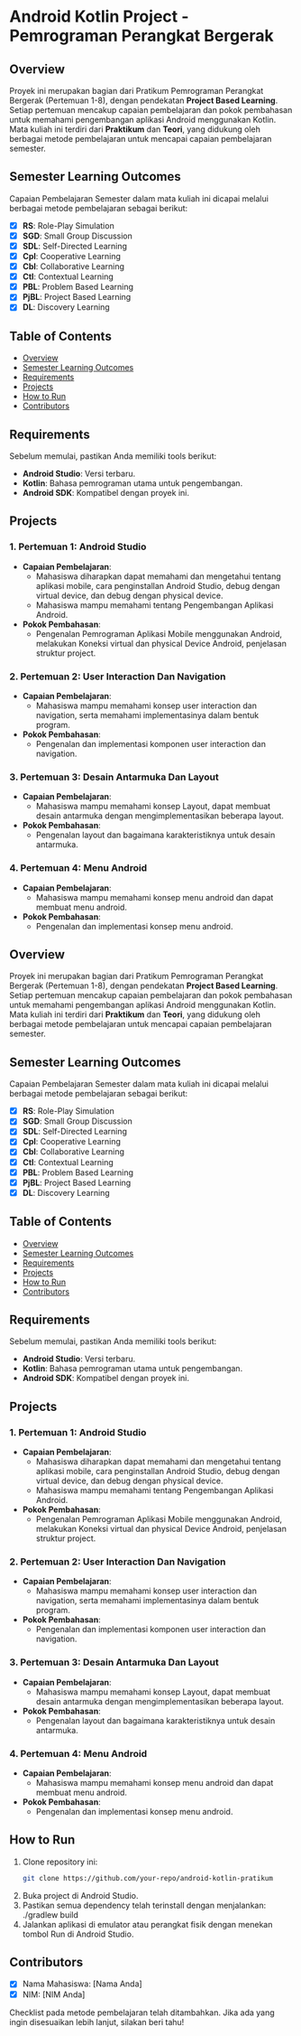 # Android Kotlin Project - Pemrograman Perangkat Bergerak

## Overview
Proyek ini merupakan bagian dari Pratikum Pemrograman Perangkat Bergerak (Pertemuan 1-8), dengan pendekatan **Project Based Learning**. Setiap pertemuan mencakup capaian pembelajaran dan pokok pembahasan untuk memahami pengembangan aplikasi Android menggunakan Kotlin. Mata kuliah ini terdiri dari **Praktikum** dan **Teori**, yang didukung oleh berbagai metode pembelajaran untuk mencapai capaian pembelajaran semester.

## Semester Learning Outcomes
Capaian Pembelajaran Semester dalam mata kuliah ini dicapai melalui berbagai metode pembelajaran sebagai berikut:
- [x] **RS**: Role-Play Simulation
- [x] **SGD**: Small Group Discussion
- [x] **SDL**: Self-Directed Learning
- [x] **Cpl**: Cooperative Learning
- [x] **Cbl**: Collaborative Learning
- [x] **Ctl**: Contextual Learning
- [x] **PBL**: Problem Based Learning
- [x] **PjBL**: Project Based Learning
- [x] **DL**: Discovery Learning

## Table of Contents
- [Overview](#overview)
- [Semester Learning Outcomes](#semester-learning-outcomes)
- [Requirements](#requirements)
- [Projects](#projects)
- [How to Run](#how-to-run)
- [Contributors](#contributors)

## Requirements
Sebelum memulai, pastikan Anda memiliki tools berikut:
- **Android Studio**: Versi terbaru.
- **Kotlin**: Bahasa pemrograman utama untuk pengembangan.
- **Android SDK**: Kompatibel dengan proyek ini.

## Projects

### 1. Pertemuan 1: Android Studio
- **Capaian Pembelajaran**:
  - Mahasiswa diharapkan dapat memahami dan mengetahui tentang aplikasi mobile, cara penginstallan Android Studio, debug dengan virtual device, dan debug dengan physical device.
  - Mahasiswa mampu memahami tentang Pengembangan Aplikasi Android.
- **Pokok Pembahasan**:
  - Pengenalan Pemrograman Aplikasi Mobile menggunakan Android, melakukan Koneksi virtual dan physical Device Android, penjelasan struktur project.

### 2. Pertemuan 2: User Interaction Dan Navigation
- **Capaian Pembelajaran**:
  - Mahasiswa mampu memahami konsep user interaction dan navigation, serta memahami implementasinya dalam bentuk program.
- **Pokok Pembahasan**:
  - Pengenalan dan implementasi komponen user interaction dan navigation.

### 3. Pertemuan 3: Desain Antarmuka Dan Layout
- **Capaian Pembelajaran**:
  - Mahasiswa mampu memahami konsep Layout, dapat membuat desain antarmuka dengan mengimplementasikan beberapa layout.
- **Pokok Pembahasan**:
  - Pengenalan layout dan bagaimana karakteristiknya untuk desain antarmuka.

### 4. Pertemuan 4: Menu Android
- **Capaian Pembelajaran**:
  - Mahasiswa mampu memahami konsep menu android dan dapat membuat menu android.
- **Pokok Pembahasan**:
  - Pengenalan dan implementasi konsep menu android.

## Overview
Proyek ini merupakan bagian dari Pratikum Pemrograman Perangkat Bergerak (Pertemuan 1-8), dengan pendekatan **Project Based Learning**. Setiap pertemuan mencakup capaian pembelajaran dan pokok pembahasan untuk memahami pengembangan aplikasi Android menggunakan Kotlin. Mata kuliah ini terdiri dari **Praktikum** dan **Teori**, yang didukung oleh berbagai metode pembelajaran untuk mencapai capaian pembelajaran semester.

## Semester Learning Outcomes
Capaian Pembelajaran Semester dalam mata kuliah ini dicapai melalui berbagai metode pembelajaran sebagai berikut:
- [x] **RS**: Role-Play Simulation
- [x] **SGD**: Small Group Discussion
- [x] **SDL**: Self-Directed Learning
- [x] **Cpl**: Cooperative Learning
- [x] **Cbl**: Collaborative Learning
- [x] **Ctl**: Contextual Learning
- [x] **PBL**: Problem Based Learning
- [x] **PjBL**: Project Based Learning
- [x] **DL**: Discovery Learning

## Table of Contents
- [Overview](#overview)
- [Semester Learning Outcomes](#semester-learning-outcomes)
- [Requirements](#requirements)
- [Projects](#projects)
- [How to Run](#how-to-run)
- [Contributors](#contributors)

## Requirements
Sebelum memulai, pastikan Anda memiliki tools berikut:
- **Android Studio**: Versi terbaru.
- **Kotlin**: Bahasa pemrograman utama untuk pengembangan.
- **Android SDK**: Kompatibel dengan proyek ini.

## Projects

### 1. Pertemuan 1: Android Studio
- **Capaian Pembelajaran**:
  - Mahasiswa diharapkan dapat memahami dan mengetahui tentang aplikasi mobile, cara penginstallan Android Studio, debug dengan virtual device, dan debug dengan physical device.
  - Mahasiswa mampu memahami tentang Pengembangan Aplikasi Android.
- **Pokok Pembahasan**:
  - Pengenalan Pemrograman Aplikasi Mobile menggunakan Android, melakukan Koneksi virtual dan physical Device Android, penjelasan struktur project.

### 2. Pertemuan 2: User Interaction Dan Navigation
- **Capaian Pembelajaran**:
  - Mahasiswa mampu memahami konsep user interaction dan navigation, serta memahami implementasinya dalam bentuk program.
- **Pokok Pembahasan**:
  - Pengenalan dan implementasi komponen user interaction dan navigation.

### 3. Pertemuan 3: Desain Antarmuka Dan Layout
- **Capaian Pembelajaran**:
  - Mahasiswa mampu memahami konsep Layout, dapat membuat desain antarmuka dengan mengimplementasikan beberapa layout.
- **Pokok Pembahasan**:
  - Pengenalan layout dan bagaimana karakteristiknya untuk desain antarmuka.

### 4. Pertemuan 4: Menu Android
- **Capaian Pembelajaran**:
  - Mahasiswa mampu memahami konsep menu android dan dapat membuat menu android.
- **Pokok Pembahasan**:
  - Pengenalan dan implementasi konsep menu android.

## How to Run
1. Clone repository ini:
   ```bash
   git clone https://github.com/your-repo/android-kotlin-pratikum
2. Buka project di Android Studio.
3. Pastikan semua dependency telah terinstall dengan menjalankan:
./gradlew build
4. Jalankan aplikasi di emulator atau perangkat fisik dengan menekan tombol Run di Android Studio.

## Contributors
- [x] Nama Mahasiswa: [Nama Anda]
- [x] NIM: [NIM Anda]

Checklist pada metode pembelajaran telah ditambahkan. Jika ada yang ingin disesuaikan lebih lanjut, silakan beri tahu!
